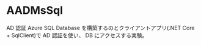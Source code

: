 # AADMsSql

AD 認証 Azure SQL Database を構築するのとクライアントアプリ(.NET Core + SqlClient)で AD 認証を使い、
DB にアクセスする実験。
